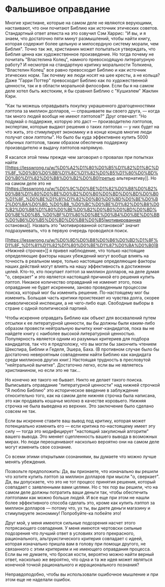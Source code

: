 # Фальшивое оправдание
Многие христиане, которые на самом деле не являются верующими, настаивают, что они почитают Библию как источник этических советов. Стандартный ответ атеиста на это озвучил Сэм Харрис: "И вы, и я знаем, что достаточно пяти минут размышлений, чтобы найти книгу, которая содержит более цельную и милосердную систему морали, чем Библия". Точно так же, христианин может попытаться утверждать, что Библия ценна как художественное произведение. Но тогда почему не почитать "Властелина Колец", намного превосходящую литературную работу? И несмотря на стандартную критику моральности Толкиена, "Властелин Колец" все равно превосходит Библию и как источник этических норм. Так почему же люди носят на шее кресты, а не кольца? Даже "Гарри Поттер" превосходит Библию как по художественной ценности, так и в области моральной философии. Если бы я на самом деле хотел быть жестоким, я бы сравнил Библию с "Кушиэлем" Жаклин Кэри.

"Как ты можешь оправдывать покупку украшенного драгоценностями лэптопа за миллион долларов, — спрашиваете вы своего друга, — когда так много людей вообще не имеют лэптопов?" Друг отвечает: "Но подумай о поддержке, которую это даст — производителю лэптопов, экспертам, которые выдают решения о таких лэптопах — у них будет на что жить, это стимулирует экономику и в конце концов многие люди получат свои лэптопы". Но было бы куда эффективнее купить 5000 обычных лэптопов, таким образом обеспечив поддержку производителю и выдачу лэптопов напрямую.

Я касался этой темы прежде чем заговорил о провалах при попытках найти [[https://lesswrong.ru/w/%D0%A2%D1%80%D0%B5%D1%82%D1%8C%D1%8F_%D0%B0%D0%BB%D1%8C%D1%82%D0%B5%D1%80%D0%BD%D0%B0%D1%82%D0%B8%D0%B2%D0%B0|третью альтернативу]]. Но на самом деле это не [[https://lesswrong.ru/w/%D0%9C%D0%BE%D1%82%D0%B8%D0%B2%D0%B8%D1%80%D0%BE%D0%B2%D0%B0%D0%BD%D0%BD%D0%B0%D1%8F_%D0%BE%D1%81%D1%82%D0%B0%D0%BD%D0%BE%D0%B2%D0%BA%D0%B0_%D0%B8_%D0%BC%D0%BE%D1%82%D0%B8%D0%B2%D0%B8%D1%80%D0%BE%D0%B2%D0%B0%D0%BD%D0%BD%D0%BE%D0%B5_%D0%BF%D1%80%D0%BE%D0%B4%D0%BE%D0%BB%D0%B6%D0%B5%D0%BD%D0%B8%D0%B5|мотивированная остановка]]. Назвать это "мотивированной остановкой" значит подразумевать, что в первую очередь проводился поиск.

[[https://lesswrong.ru/w/%D0%9D%D0%B8%D0%B6%D0%BD%D1%8F%D1%8F_%D1%81%D1%82%D1%80%D0%BE%D1%87%D0%BA%D0%B0|В «Нижней строчке»]] я привел наблюдение, что только настоящие определяющие факторы наших убеждений могут вообще влиять на точность в реальном мире, только настоящие определяющие факторы наших действий могут влиять на нашу эффективность в достижении целей. Кто-то, кто покупает лэптоп за миллион долларов, на деле думая "о, сверкает" и это является настоящей причиной его решения купить лэптоп. Никакое количество оправданий не изменит этого, пока оправдание не будет искренним, заново проведенным процессом поиска, который мог бы изменить решение. По-настоящему мог бы изменить. Большая часть критики проистекает из чувства долга, скорее символической инспекции, а не чего-либо еще. Свободные выборы в стране с одной политической партией.

Чтобы искренне оправдать Библию как объект для восхвалений путем отсылки к ее литературной ценности, вы бы должны были каким-либо образом провести нейтральную вычитку книг-кандидатов, пока вы не найдете книгу с наиболее высокой литературной ценностью. Популярность является одним из разумных критериев для подбора кандидатов, так что я предположу, что вы могли бы закончить чтением Шекспира, Библии и Геделя, Эшера, Баха. (В противном случае было бы достаточно невероятным совпадением найти Библию как кандидата среди миллионов других книг.) Настоящая трудность в пресловутой "нейтральной вычитке". Достаточно легко, если вы не являетесь христианином, но если это не так...

Но конечно же такого не бывает. Никто не делает такого поиска. Выписывать оправдание "литературной ценности" над нижней строчкой "Я люблю Библию" это историческое введение в заблуждение относительно того, как на самом деле нижняя строчка была написана, это как продавать кошачье молоко в качестве коровьего. Нижняя строчка не была выведена из верхних. Это заключение было сделано совсем не так.

Если вы искренне ставите ваш вывод под критику, которая может потенциально изменить его — если критика по-настоящему имеет эту силу — тогда это модифицирует "настоящий закулисный алгоритм" вашего вывода. Это меняет сцепленность вашего вывода в возможных мирах. Но люди переоценивают насколько вероятно они на самом деле могут изменить свое сознание.

Со всеми этими открытыми сознаниями, вы думаете что можно лучше менять убеждения.

Позвольте предположить: Да, вы признаете, что изначально вы решили что хотите купить лэптоп за миллион долларов при мысли "о, сверкает". Да, вы допускаете, что это не тот процесс принятия решения, который совпадает с заявленными вами целями. Но с тех пор вы решили, что на самом деле должны потратить ваши деньги так, чтобы обеспечить лэптопами как можно больше людей. И все еще при этом не нашли более эффективного способа сделать это, кроме как купить лэптоп за миллион долларов — потому что, ух ты, вы даете деньги магазину и стимулируете экономику! Попробуйте-ка побейте это!

Друг мой, у меня имеются сильные подозрения насчет этого потрясающего совпадения. У меня имеются чертовски сильные подозрения что лучший ответ в условиях этого прекрасного, рационального, альтруистического критерия совпадает с идеей, которая изначально пришла вам в голову при помощи другого, не связанного с этим критерием и не имеющего оправдания процесса. Если вы не думаете, что бросая кости, вероятно можно найти верный ответ, насколько же вероятно, что одна и та же идея может являться конечной точкой рационального и иррационального познания?

Неправдоподобно, чтобы вы использовали ошибочное мышление и при этом еще не наделали ошибок.